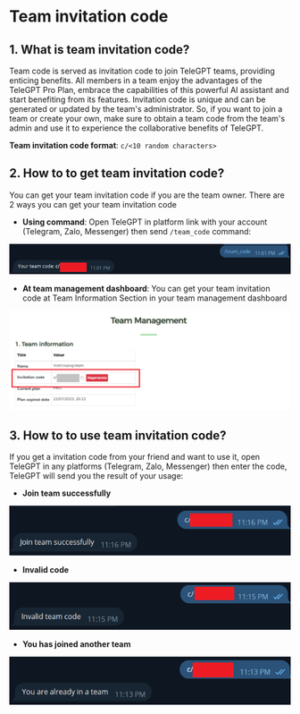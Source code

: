# Team invitation code

## 1. What is team invitation code?
Team code is served as invitation code to join TeleGPT teams, providing enticing benefits. All members in a team enjoy the advantages of the TeleGPT Pro Plan, embrace the capabilities of this powerful AI assistant and start benefiting from its features. Invitation code is unique and can be generated or updated by the team's administrator. So, if you want to join a team or create your own, make sure to obtain a team code from the team's admin and use it to experience the collaborative benefits of TeleGPT.

**Team invitation code format**: `c/<10 random characters>`

## 2. How to to get team invitation code?
You can get your team invitation code if you are the team owner. There are 2 ways you can get your team invitation code

* **Using command**: Open TeleGPT in platform link with your account (Telegram, Zalo, Messenger) then send `/team_code` command:

![Success](static/img/team-code/1.png)

* **At team management dashboard**: You can get your team invitation code at Team Information Section in your team management dashboard

![Success](static/img/team-code/2.png)

## 3. How to to use team invitation code?
If you get a invitation code from your friend and want to use it, open TeleGPT in any platforms (Telegram, Zalo, Messenger) then enter the code, TeleGPT will send you the result of your usage:

* **Join team successfully**

![Success](static/img/team-code/3.png)

* **Invalid code**

![Success](/static/img/team-code/4.png)

* **You has joined another team**

![Success](static/img/team-code/5.png)
